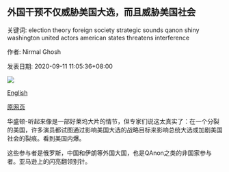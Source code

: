 ## 外国干预不仅威胁美国大选，而且威胁美国社会

关键词: election theory foreign society strategic sounds qanon shiny washington united actors american states threatens interference

作者: Nirmal Ghosh

发表日期: 2020-09-11 11:05:36+08:00

![](https://www.straitstimes.com/sites/all/themes/custom/bootdemo/images/facebook_default_pic.jpg)

[English](Foreign%20interference%20threatens%20American%20society%2C%20not%20just%20US%20election.md)

[原网页](https://www.straitstimes.com/world/united-states/foreign-interference-threatens-american-society-not-just-us-election)

华盛顿-听起来像是一部好莱坞大片的情节，但专家们说这太真实了：在一个分裂的美国，许多演员都试图通过影响美国大选的战略目标来影响总统大选或加剧美国社会的裂痕。看到美国内爆。

这些参与者是俄罗斯，中国和伊朗等外国大国，也是QAnon之类的非国家参与者。亚马逊上的闪亮翻领别针。